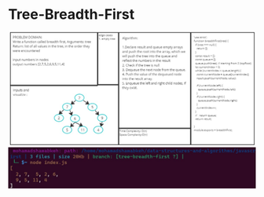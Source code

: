 # Tree-Breadth-First 

![Whiteboard](./codeChallenge17Whiteboard.jpg)
![terminal](./codechallenge17terminal.jpg)